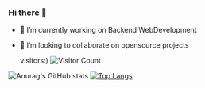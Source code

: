 ### Hi there 👋


- 🔭 I’m currently working on Backend WebDevelopment

- 👯 I’m looking to collaborate on opensource projects

                                             
    visitors:) ![Visitor Count](https://profile-counter.glitch.me/{ShivamTyagi12345}/count.svg)

 
![Anurag's GitHub stats](https://github-readme-stats.vercel.app/api?username=ShivamTyagi12345&show_icons=true&theme=radical)  [![Top Langs](https://github-readme-stats.vercel.app/api/top-langs/?username=ShivamTyagi12345&layout=compact)](https://github.com/ShivamTyagi12345/github-readme-stats)   



